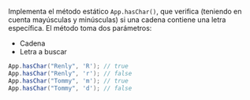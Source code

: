 
Implementa el método estático `App.hasChar()`, que verifica (teniendo en cuenta mayúsculas y minúsculas) si una cadena contiene una letra específica. El método toma dos parámetros:

* Cadena
* Letra a buscar

```java
App.hasChar("Renly", 'R'); // true
App.hasChar("Renly", 'r'); // false
App.hasChar("Tommy", 'm'); // true
App.hasChar("Tommy", 'd'); // false
```
